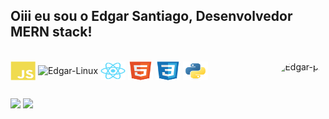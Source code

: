## Oiii eu sou o Edgar Santiago, Desenvolvedor MERN stack!

<div style="display: inline_block"><br>
  <img align="center" alt="Edgar-Js" height="30" width="40" src="https://raw.githubusercontent.com/devicons/devicon/master/icons/javascript/javascript-plain.svg">
  <img align="center" alt="Edgar-Linux" height="30" width="40" src="https://cdn.jsdelivr.net/gh/devicons/devicon/icons/linux/linux-original.svg">
  <img align="center" alt="Edgar-React" height="30" width="40" src="https://raw.githubusercontent.com/devicons/devicon/master/icons/react/react-original.svg">
  <img align="center" alt="Edgar-HTML" height="30" width="40" src="https://raw.githubusercontent.com/devicons/devicon/master/icons/html5/html5-original.svg">
  <img align="center" alt="Edgar-CSS" height="30" width="40" src="https://raw.githubusercontent.com/devicons/devicon/master/icons/css3/css3-original.svg">
  <img align="center" alt="Edgar-Python" height="30" width="40" src="https://raw.githubusercontent.com/devicons/devicon/master/icons/python/python-original.svg">
  <img align="right" alt="Edgar-pic" height="150" style="border-radius:50px;" src="https://avatars.githubusercontent.com/u/67760045?v=4">
</div>
  
  ##
 
<div> 


  <a href = "mailto:edgargsp777@gmail.com"><img src="https://img.shields.io/badge/-Gmail-%23333?style=for-the-badge&logo=gmail&logoColor=white" target="_blank"></a>
  <a href="https://www.linkedin.com/in/edgar-santiago-2ba816165/" target="_blank"><img src="https://img.shields.io/badge/-LinkedIn-%230077B5?style=for-the-badge&logo=linkedin&logoColor=white" target="_blank"></a> 
 

 
</div>
